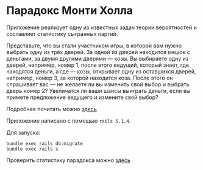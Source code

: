 # Парадокс Монти Холла

Приложение реализует одну из известных задач теории вероятностей и составляет статистику сыгранных партий.

Представьте, что вы стали участником игры, в которой вам нужно выбрать одну из трёх дверей. За одной из дверей находится мешок с деньгами, за двумя другими дверями — козы. Вы выбираете одну из дверей, например, номер 1, после этого ведущий, который знает, где находятся деньги, а где — козы, открывает одну из оставшихся дверей, например, номер 3, за которой находится коза. После этого он спрашивает вас — не желаете ли вы изменить свой выбор и выбрать дверь номер 2? Увеличатся ли ваши шансы выиграть деньги, если вы примете предложение ведущего и измените свой выбор?

Подробнее почитать можно [здесь](https://ru.wikipedia.org/wiki/%D0%9F%D0%B0%D1%80%D0%B0%D0%B4%D0%BE%D0%BA%D1%81_%D0%9C%D0%BE%D0%BD%D1%82%D0%B8_%D0%A5%D0%BE%D0%BB%D0%BB%D0%B0)

Приложение написано с помощью `rails 5.1.4`.

Для запуска:

    bundle exec rails db:migrate
    bundle exec rails s
    
Проверить статистику парадокса можно [здесь](http://monti-hall-paradox.herokuapp.com/)
